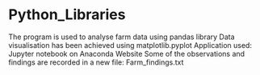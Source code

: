 # Python_Libraries
The program is used to analyse farm data using pandas library
Data visualisation has been achieved using matplotlib.pyplot
Application used: Jupyter notebook on Anaconda Website
Some of the observations and findings are recorded in a new file: Farm_findings.txt
